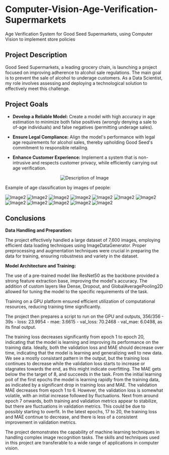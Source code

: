 # Computer-Vision-Age-Verification-Supermarkets
Age Verification System for Good Seed Supermarkets, using Computer Vision to implement store policies

## Project Description
Good Seed Supermarkets, a leading grocery chain, is launching a project focused on improving adherence to alcohol sale regulations. The main goal is to prevent the sale of alcohol to underage customers. As a Data Scientist, my role involves assessing and deploying a technological solution to effectively meet this challenge.

## Project Goals
- **Develop a Reliable Model:** Create a model with high accuracy in age estimation to minimize both false positives (wrongly denying a sale to of-age individuals) and false negatives (permitting underage sales).

- **Ensure Legal Compliance:** Align the model's performance with legal age requirements for alcohol sales, thereby upholding Good Seed's commitment to responsible retailing.

- **Enhance Customer Experience:** Implement a system that is non-intrusive and respects customer privacy, while efficiently carrying out age verification.

<p align="center">
  <img src="https://github.com/zoeyvero/Computer-Vision-Age-Verification-Supermarkets/blob/main/graphs/age_distr.png" alt="Description of Image">
</p>

Example of age classification by images of people:

![Image2](https://github.com/zoeyvero/Computer-Vision-Age-Verification-Supermarkets/blob/main/graphs/sample_img_age_verification.png)
![Image2](https://github.com/zoeyvero/Computer-Vision-Age-Verification-Supermarkets/blob/main/graphs/age20.png)
![Image2](https://github.com/zoeyvero/Computer-Vision-Age-Verification-Supermarkets/blob/main/graphs/age_20.png)
![Image2](https://github.com/zoeyvero/Computer-Vision-Age-Verification-Supermarkets/blob/main/graphs/age40.png)
![Image2](https://github.com/zoeyvero/Computer-Vision-Age-Verification-Supermarkets/blob/main/graphs/age_40.png)
![Image2](https://github.com/zoeyvero/Computer-Vision-Age-Verification-Supermarkets/blob/main/graphs/age-40.png)
![Image2](https://github.com/zoeyvero/Computer-Vision-Age-Verification-Supermarkets/blob/main/graphs/age_60.png)
![Image2](https://github.com/zoeyvero/Computer-Vision-Age-Verification-Supermarkets/blob/main/graphs/age-60.png)
![Image2](https://github.com/zoeyvero/Computer-Vision-Age-Verification-Supermarkets/blob/main/graphs/age60.png)
![Image2](https://github.com/zoeyvero/Computer-Vision-Age-Verification-Supermarkets/blob/main/graphs/age80.png)
![Image2](https://github.com/zoeyvero/Computer-Vision-Age-Verification-Supermarkets/blob/main/graphs/age_80.png)
![Image2](https://github.com/zoeyvero/Computer-Vision-Age-Verification-Supermarkets/blob/main/graphs/age-80.png)




## Conclusions
**Data Handling and Preparation:**

The project effectively handled a large dataset of 7,600 images, employing efficient data loading techniques using ImageDataGenerator. Proper preprocessing and augmentation techniques were crucial in preparing the data for training, ensuring robustness and variety in the dataset.

**Model Architecture and Training:**

The use of a pre-trained model like ResNet50 as the backbone provided a strong feature extraction base, improving the model's accuracy. The addition of custom layers like Dense, Dropout, and GlobalAveragePooling2D allowed for tuning the model to the specific requirements of the task.

Training on a GPU platform ensured efficient utilization of computational resources, reducing training time significantly. 

The project then prepares a script to run on the GPU and outputs, 356/356 - 39s - loss: 23.9954 - mae: 3.6615 - val_loss: 70.2468 - val_mae: 6.0498, as its final output. 

The training loss decreases significantly from epoch 1 to epoch 20, indicating that the model is learning and improving its performance on the training data. Ideally, both the validation loss and MAE should decrease over time, indicating that the model is learning and generalizing well to new data. We see a mostly consistant pattern in the output, but the training loss continues to decrease while the validation loss starts to increase or stagnates towards the end, as this might indicate overfitting. The MAE gets below the the target of 8, and succeeds in the task. From the initial learning poit of the first epochs the model is learning rapidly from the training data, as indicated by a significant drop in training loss and MAE. The validation MAE decreases from epoch 1 to 6. However, the validation loss is somewhat  volatile, with an initial increase followed by fluctuations. Next from around epoch 7 onwards, both training and validation metrics appear to stabilize, but there are fluctuations in validation metrics. This could be due to possibly starting to overfit. In the latest epochs, 17 to 20, the training loss and MAE continue to decrease, and there is less of a consistent improvement in validation metrics.

The project demonstrates the capability of machine learning techniques in handling complex image recognition tasks. The skills and techniques used in this project are transferable to a wide range of applications in computer vision.
